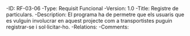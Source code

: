 -ID: RF-03-06
-Type: Requisit Funcional
-Version: 1.0
-Title: Registre de particulars.
-Description: El programa ha de permetre que els usuaris que es vulguin involucrar en aquest projecte com a transportistes puguin registrar-se i sol·licitar-ho.
-Relations:
-Comments:
